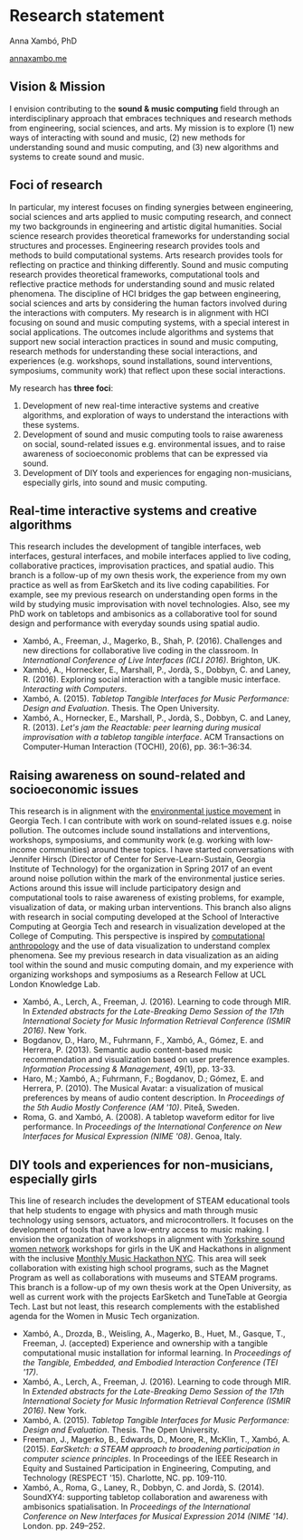 # Research statement

Anna Xambó, PhD 

[annaxambo.me](http://annaxambo.me)

## Vision & Mission

I envision contributing to the **sound & music computing** field through an interdisciplinary approach that embraces techniques and research methods from engineering, social sciences, and arts. My mission is to explore (1) new ways of interacting with sound and music, (2) new methods for understanding sound and music computing, and (3) new algorithms and systems to create sound and music. 
 
 
## Foci of research
 
In particular, my interest focuses on finding synergies between engineering, social sciences and arts applied to music computing research, and connect my two backgrounds in engineering and artistic digital humanities. Social science research provides theoretical frameworks for understanding social structures and processes. Engineering research provides tools and methods to build computational systems. Arts research provides tools for reflecting on practice and thinking differently. Sound and music computing research provides theoretical frameworks, computational tools and reflective practice methods for understanding sound and music related phenomena. The discipline of HCI bridges the gap between engineering, social sciences and arts by considering the human factors involved during the interactions with computers. My research is in alignment with HCI focusing on sound and music computing systems, with a special interest in social applications. The outcomes include algorithms and systems that support new social interaction practices in sound and music computing, research methods for understanding these social interactions, and experiences (e.g. workshops, sound installations, sound interventions, symposiums, community work) that reflect upon these social interactions.
 
My research has **three foci**:

1. Development of new real-time interactive systems and creative algorithms, and exploration of ways to understand the interactions with these systems. 
2. Development of sound and music computing tools to raise awareness on social, sound-related issues e.g. environmental issues, and to raise awareness of socioeconomic problems that can be expressed via sound. 
3. Development of DIY tools and experiences for engaging non-musicians, especially girls, into sound and music computing.

## Real-time interactive systems and creative algorithms

This research includes the development of tangible interfaces, web interfaces, gestural interfaces, and mobile interfaces applied to live coding, collaborative practices, improvisation practices, and spatial audio.
This branch is a follow-up of my own thesis work, the experience from my own practice as well as from EarSketch and its live coding capabilities. For example, see my previous research on understanding open forms in the wild by studying music improvisation with novel technologies. Also, see my PhD work on tabletops and ambisonics as a collaborative tool for sound design and performance with everyday sounds using spatial audio.

* Xambó, A., Freeman, J., Magerko, B., Shah, P. (2016). Challenges and new directions for collaborative live coding in the classroom. In *International Conference of Live Interfaces (ICLI 2016)*. Brighton, UK.
* Xambó, A., Hornecker, E., Marshall, P., Jordà, S., Dobbyn, C. and Laney, R. (2016). Exploring social interaction with a tangible music interface. *Interacting with Computers*.
* Xambó, A. (2015). *Tabletop Tangible Interfaces for Music Performance: Design and Evaluation*. Thesis. The Open University.
* Xambó, A., Hornecker, E., Marshall, P., Jordà, S., Dobbyn, C. and Laney, R. (2013). *Let's jam the Reactable: peer learning during musical improvisation with a tabletop tangible interface*. ACM Transactions on Computer-Human Interaction (TOCHI), 20(6), pp. 36:1–36:34.


## Raising awareness on sound-related and socioeconomic issues

This research is in alignment with the [environmental justice movement](http://serve-learn-sustain.gatech.edu/environmental-justice-series) in Georgia Tech. I can contribute with work on sound-related issues e.g. noise pollution. The outcomes include sound installations and interventions, workshops, symposiums, and community work (e.g. working with low-income communities) around these topics. I have started conversations with Jennifer Hirsch (Director of Center for Serve-Learn-Sustain, Georgia Institute of Technology) for the organization in Spring 2017 of an event around noise pollution within the mark of the environmental justice series.
Actions around this issue will include participatory design and computational tools to raise awareness of existing problems, for example, visualization of data, or making urban interventions. This branch also aligns with research in social computing developed at the School of Interactive Computing at Georgia Tech and research in visualization developed at the College of Computing. This perspective is inspired by [computational anthropology](https://www.technologyreview.com/s/528216/the-emerging-science-of-computational-anthropology/) and the use of data visualization to understand complex phenomena. See my previous research in data visualization as an aiding tool within the sound and music computing domain, and my experience with organizing workshops and symposiums as a Research Fellow at UCL London Knowledge Lab. 

* Xambó, A., Lerch, A., Freeman, J. (2016). Learning to code through MIR. In *Extended abstracts for the Late-Breaking Demo Session of the 17th International Society for Music Information Retrieval Conference (ISMIR 2016)*. New York. 
* Bogdanov, D., Haro, M., Fuhrmann, F., Xambó, A., Gómez, E. and Herrera, P. (2013). Semantic audio content-based music recommendation and visualization based on user preference examples. *Information Processing & Management*, 49(1), pp. 13-33.
* Haro, M.; Xambó, A.; Fuhrmann, F.; Bogdanov, D.; Gómez, E. and Herrera, P. (2010). The Musical Avatar: a visualization of musical preferences by means of audio content description. In *Proceedings of the 5th Audio Mostly Conference (AM '10)*. Piteå, Sweden.
* Roma, G. and Xambó, A. (2008). A tabletop waveform editor for live performance. In *Proceedings of the International Conference on New Interfaces for Musical Expression (NIME '08)*. Genoa, Italy.

## DIY tools and experiences for non-musicians, especially girls

This line of research includes the development of STEAM educational tools that help students to engage with physics and math through music technology using sensors, actuators, and microcontrollers. It focuses on the development of tools that have a low-entry access to music making. I envision the organization of workshops in alignment with [Yorkshire sound women network](https://yorkshiresoundwomen.wordpress.com/) workshops for girls in the UK and Hackathons in alignment with the inclusive [Monthly Music Hackathon NYC](monthlymusichackathon.org). This area will seek collaboration with existing high school programs, such as the Magnet Program as well as collaborations with museums and STEAM programs. This branch is a follow-up of my own thesis work at the Open University, as well as current work with the projects EarSketch and TuneTable at Georgia Tech. Last but not least, this research complements with the established agenda for the Women in Music Tech organization. 

* Xambó, A., Drozda, B., Weisling, A., Magerko, B., Huet, M., Gasque, T., Freeman, J. (accepted) Experience and ownership with a tangible computational music installation for informal learning. In *Proceedings of the Tangible, Embedded, and Embodied Interaction Conference (TEI '17)*.
* Xambó, A., Lerch, A., Freeman, J. (2016). Learning to code through MIR. In *Extended abstracts for the Late-Breaking Demo Session of the 17th International Society for Music Information Retrieval Conference (ISMIR 2016)*. New York.
* Xambó, A. (2015). *Tabletop Tangible Interfaces for Music Performance: Design and Evaluation*. Thesis. The Open University.
* Freeman, J., Magerko, B., Edwards, D., Moore, R., McKlin, T., Xambó, A. (2015). *EarSketch: a STEAM approach to broadening participation in computer science principles*. In Proceedings of the IEEE Research in Equity and Sustained Participation in Engineering, Computing, and Technology (RESPECT '15). Charlotte, NC. pp. 109-110.
* Xambó, A., Roma, G., Laney, R., Dobbyn, C. and Jordà, S. (2014). SoundXY4: supporting tabletop collaboration and awareness with ambisonics spatialisation. In *Proceedings of the International Conference on New Interfaces for Musical Expression 2014 (NIME '14)*. London. pp. 249–252.
